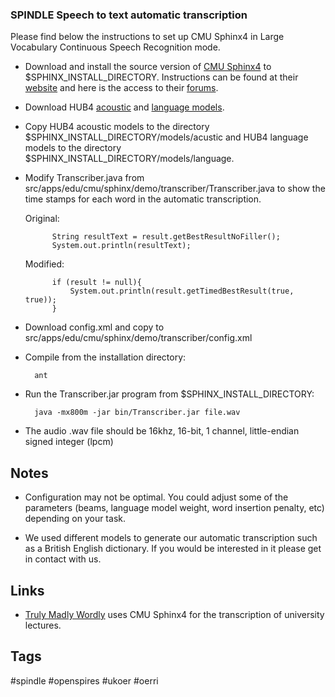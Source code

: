 ### SPINDLE Speech to text automatic transcription

Please find below the instructions to set up CMU Sphinx4 in Large Vocabulary Continuous Speech Recognition mode. 

- Download and install the source version of [CMU Sphinx4](http://sourceforge.net/projects/cmusphinx/files/sphinx4/1.0%20beta6/sphinx4-1.0beta6-src.zip/download) to $SPHINX_INSTALL_DIRECTORY. Instructions can be found at their [website](http://cmusphinx.sourceforge.net/wiki/sphinx4:howtobuildand_run_sphinx4) and here is the access to their [forums](http://cmusphinx.sourceforge.net/wiki/communicate/).
- Download HUB4 [acoustic](http://sourceforge.net/projects/cmusphinx/files/Acoustic%20and%20Language%20Models/US%20English%20HUB4%20Acoustic%20Model/) and [language models](http://sourceforge.net/projects/cmusphinx/files/Acoustic%20and%20Language%20Models/US%20English%20HUB4%20Language%20Model/).
- Copy HUB4 acoustic models to the directory $SPHINX_INSTALL_DIRECTORY/models/acustic and HUB4 language models to the directory $SPHINX_INSTALL_DIRECTORY/models/language. 
- Modify Transcriber.java from src/apps/edu/cmu/sphinx/demo/transcriber/Transcriber.java to show the time stamps for each word in the automatic transcription.

    Original:
    
            String resultText = result.getBestResultNoFiller();
            System.out.println(resultText);

    Modified:
    
            if (result != null){
                System.out.println(result.getTimedBestResult(true, true));
            }

- Download config.xml and copy to src/apps/edu/cmu/sphinx/demo/transcriber/config.xml
- Compile from the installation directory:

        ant 

- Run the Transcriber.jar program from $SPHINX_INSTALL_DIRECTORY:

        java -mx800m -jar bin/Transcriber.jar file.wav

- The audio .wav file should be 16khz, 16-bit, 1 channel, little-endian signed integer (lpcm)

## Notes

- Configuration may not be optimal. You could adjust some of the parameters (beams, language model weight, word insertion penalty, etc) depending on your task.

- We used different models to generate our automatic transcription such as a British English dictionary. If you would be interested in it please get in contact with us. 

## Links 

- [Truly Madly Wordly](http://trulymadlywordly.blogspot.co.uk/2011/12/sphinx4-speech-recognition-results-for.html) uses CMU Sphinx4 for the transcription of university lectures. 

## Tags

 #spindle #openspires #ukoer #oerri 

     
